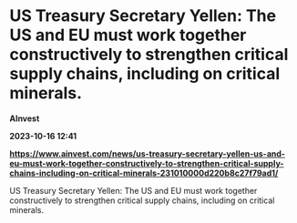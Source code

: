 # US Treasury Secretary Yellen: The US and EU must work together constructively to strengthen critical supply chains, including on critical minerals.
**AInvest**

**2023-10-16 12:41**

**https://www.ainvest.com/news/us-treasury-secretary-yellen-us-and-eu-must-work-together-constructively-to-strengthen-critical-supply-chains-including-on-critical-minerals-231010000d220b8c27f79ad1/**

US Treasury Secretary Yellen: The US and EU must work together constructively to strengthen critical supply chains, including on critical minerals.